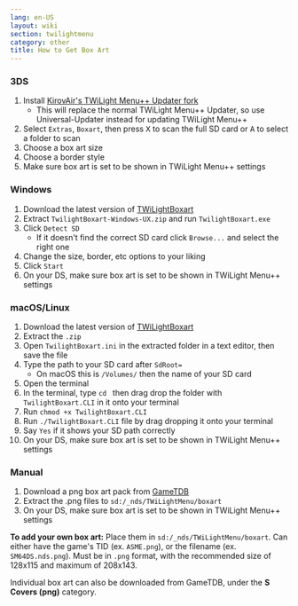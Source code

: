 ```yaml
---
lang: en-US
layout: wiki
section: twilightmenu
category: other
title: How to Get Box Art
---
```


### 3DS
1. Install [KirovAir's TWiLight Menu++ Updater fork](https://github.com/KirovAir/TWiLightMenu-Updater/releases)
   - This will replace the normal TWiLight Menu++ Updater, so use Universal-Updater instead for updating TWiLight Menu++
1. Select `Extras`, `Boxart`, then press <kbd class="face">X</kbd> to scan the full SD card or <kbd class="face">A</kbd> to select a folder to scan
1. Choose a box art size
1. Choose a border style
1. Make sure box art is set to be shown in TWiLight Menu++ settings

### Windows
1. Download the latest version of [TWiLightBoxart](https://github.com/KirovAir/TwilightBoxart/releases)
1. Extract `TwilightBoxart-Windows-UX.zip` and run `TwilightBoxart.exe`
1. Click `Detect SD`
   - If it doesn't find the correct SD card click `Browse...` and select the right one
1. Change the size, border, etc options to your liking
1. Click `Start`
1. On your DS, make sure box art is set to be shown in TWiLight Menu++ settings

### macOS/Linux
1. Download the latest version of [TWiLightBoxart](https://github.com/KirovAir/TwilightBoxart/releases)
1. Extract the `.zip`
1. Open `TwilightBoxart.ini` in the extracted folder in a text editor, then save the file
1. Type the path to your SD card after `SdRoot=`
   - On macOS this is `/Volumes/` then the name of your SD card
1. Open the terminal
1. In the terminal, type `cd ` then drag drop the folder with `TwilightBoxart.CLI` in it onto your terminal
1. Run `chmod +x TwilightBoxart.CLI`
1. Run `./TwilightBoxart.CLI` file by drag dropping it onto your terminal
1. Say `Yes` if it shows your SD path correctly
1. On your DS, make sure box art is set to be shown in TWiLight Menu++ settings

### Manual
1. Download a png box art pack from [GameTDB](https://www.gametdb.com/DS/Downloads#cover_packs)
1. Extract the .png files to `sd:/_nds/TWiLightMenu/boxart`
1. On your DS, make sure box art is set to be shown in TWiLight Menu++ settings

**To add your own box art:** Place them in `sd:/_nds/TWiLightMenu/boxart`. Can either have the game's TID (ex. `ASME.png`), or the filename (ex. `SM64DS.nds.png`). Must be in `.png` format, with the recommended size of 128x115 and maximum of 208x143.

Individual box art can also be downloaded from GameTDB, under the **S Covers (png)** category.
